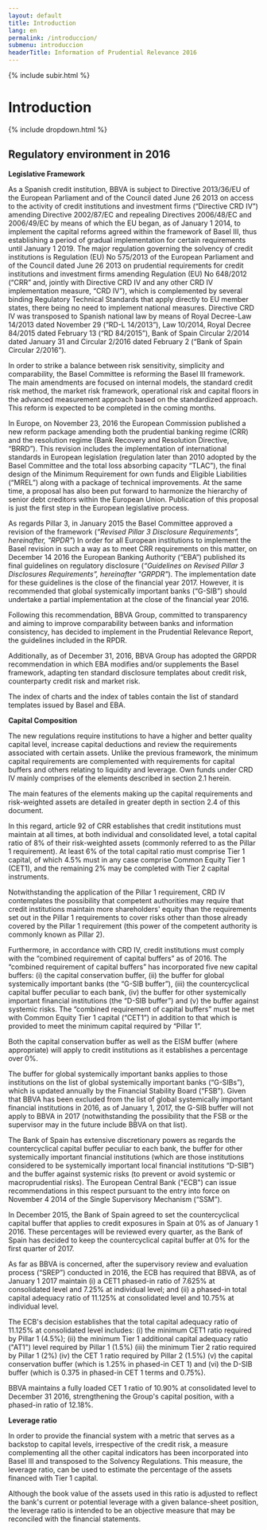 ```yaml
---
layout: default
title: Introduction
lang: en
permalink: /introduccion/
submenu: introduccion
headerTitle: Information of Prudential Relevance 2016
---
```


{% include subir.html %}


# Introduction

{% include dropdown.html %}

## Regulatory environment in 2016 

**Legislative Framework**

As a Spanish credit institution, BBVA is subject to Directive 2013/36/EU of the European Parliament and of the Council dated June 26 2013 on access to the activity of credit institutions and investment firms (“Directive CRD IV”) amending Directive 2002/87/EC and repealing Directives 2006/48/EC and 2006/49/EC by means of which the EU began, as of January 1 2014, to implement the capital reforms agreed within the framework of Basel III, thus establishing a period of gradual implementation for certain requirements until January 1 2019. The major regulation governing the solvency of credit institutions is Regulation (EU) No 575/2013 of the European Parliament and of the Council dated June 26 2013 on prudential requirements for credit institutions and investment firms amending Regulation (EU) No 648/2012 (“CRR” and, jointly with Directive CRD IV and any other CRD IV implementation measure, “CRD IV”), which is complemented by several binding Regulatory Technical Standards that apply directly to EU member states, there being no need to implement national measures. Directive CRD IV was transposed to Spanish national law by means of Royal Decree-Law 14/2013 dated November 29 (“RD-L 14/2013”), Law 10/2014, Royal Decree 84/2015 dated February 13 (“RD 84/2015”), Bank of Spain Circular 2/2014 dated January 31 and Circular 2/2016 dated February 2 (“Bank of Spain Circular 2/2016”).

In order to strike a balance between risk sensitivity, simplicity and comparability, the Basel Committee is reforming the Basel III framework. The main amendments are focused on internal models, the standard credit risk method, the market risk framework, operational risk and capital floors in the advanced measurement approach based on the standardized approach. This reform is expected to be completed in the coming months.

In Europe, on November 23, 2016 the European Commission published a new reform package amending both the prudential banking regime (CRR) and the resolution regime (Bank Recovery and Resolution Directive, “BRRD”). This revision includes the implementation of international standards in European legislation (regulation later than 2010 adopted by the Basel Committee and the total loss absorbing capacity “TLAC”), the final design of the Minimum Requirement for own funds and Eligible Liabilities (“MREL”) along with a package of technical improvements. At the same time, a proposal has also been put forward to harmonize the hierarchy of senior debt creditors within the European Union. Publication of this proposal is just the first step in the European legislative process.

As regards Pillar 3, in January 2015 the Basel Committee approved a revision of the framework (*“Revised Pillar 3 Disclosure Requirements”, hereinafter, "RPDR"*) In order for all European institutions to implement the Basel revision in such a way as to meet CRR requirements on this matter, on December 14 2016 the European Banking Authority (“EBA”) published its final guidelines on regulatory disclosure (*“Guidelines on Revised Pillar 3 Disclosures Requirements”, hereinafter "GRPDR"*). The implementation date for these guidelines is the close of the financial year 2017. However, it is recommended that global systemically important banks (“G-SIB”) should undertake a partial implementation at the close of the financial year 2016.

Following this recommendation, BBVA Group, committed to transparency and aiming to improve comparability between banks and information consistency, has decided to implement in the Prudential Relevance Report, the guidelines included in the RPDR.

Additionally, as of December 31, 2016, BBVA Group has adopted the GRPDR recommendation in which EBA modifies and/or supplements the Basel framework, adapting ten standard disclosure templates about credit risk, counterparty credit risk and market risk.

The index of charts and the index of tables contain the list of standard templates issued by Basel and EBA.


**Capital Composition**

The new regulations require institutions to have a higher and better quality capital level, increase capital deductions and review the requirements associated with certain assets. Unlike the previous framework, the minimum capital requirements are complemented with requirements for capital buffers and others relating to liquidity and leverage. Own funds under CRD IV mainly comprises of the elements described in section 2.1 herein.

The main features of the elements making up the capital requirements and risk-weighted assets are detailed in greater depth in section 2.4 of this document. 

In this regard, article 92 of CRR establishes that credit institutions must maintain at all times, at both individual and consolidated level, a total capital ratio of 8% of their risk-weighted assets (commonly referred to as the Pillar 1 requirement). At least 6% of the total capital ratio must comprise Tier 1 capital, of which 4.5% must in any case comprise Common Equity Tier 1 (CET1), and the remaining 2% may be completed with Tier 2 capital instruments.

Notwithstanding the application of the Pillar 1 requirement, CRD IV contemplates the possibility that competent authorities may require that credit institutions maintain more shareholders' equity than the requirements set out in the Pillar 1 requirements to cover risks other than those already covered by the Pillar 1 requirement (this power of the competent authority is commonly known as Pillar 2).

Furthermore, in accordance with CRD IV, credit institutions must comply with the “combined requirement of capital buffers” as of 2016. The “combined requirement of capital buffers” has incorporated five new capital buffers: (i) the capital conservation buffer, (ii) the buffer for global systemically important banks (the “G-SIB buffer”), (iii) the countercyclical capital buffer peculiar to each bank, (iv) the buffer for other systemically important financial institutions (the “D-SIB buffer”) and (v) the buffer against systemic risks. The “combined requirement of capital buffers” must be met with Common Equity Tier 1 capital (“CET1”) in addition to that which is provided to meet the minimum capital required by “Pillar 1”.

Both the capital conservation buffer as well as the EISM buffer (where appropriate) will apply to credit institutions as it establishes a percentage over 0%.

The buffer for global systemically important banks applies to those institutions on the list of global systemically important banks (“G-SIBs”), which is updated annually by the Financial Stability Board (“FSB”). Given that BBVA has been excluded from the list of global systemically important financial institutions in 2016, as of January 1, 2017, the G-SIB buffer will not apply to BBVA in 2017 (notwithstanding the possibility that the FSB or the supervisor may in the future include BBVA on that list). 

The Bank of Spain has extensive discretionary powers as regards the countercyclical capital buffer peculiar to each bank, the buffer for other systemically important financial institutions (which are those institutions considered to be systemically important local financial institutions “D-SIB”) and the buffer against systemic risks (to prevent or avoid systemic or macroprudential risks). The European Central Bank ("ECB") can issue recommendations in this respect pursuant to the entry into force on November 4 2014 of the Single Supervisory Mechanism (“SSM”).

In December 2015, the Bank of Spain agreed to set the countercyclical capital buffer that applies to credit exposures in Spain at 0% as of January 1 2016. These percentages will be reviewed every quarter, as the Bank of Spain has decided to keep the countercyclical capital buffer at 0% for the first quarter of 2017.

As far as BBVA is concerned, after the supervisory review and evaluation process (“SREP”) conducted in 2016, the ECB has required that BBVA, as of January 1 2017 maintain (i) a CET1 phased-in ratio of 7.625% at consolidated level and 7.25% at individual level; and (ii) a phased-in total capital adequacy ratio of 11.125% at consolidated level and 10.75% at individual level.

The ECB's decision establishes that the total capital adequacy ratio of 11.125% at consolidated level includes: (i) the minimum CET1 ratio required by Pillar 1 (4.5%); (ii) the minimum Tier 1 additional capital adequacy ratio ("AT1") level required by Pillar 1 (1.5%) (iii) the minimum Tier 2 ratio required by Pillar 1 (2%) (iv) the CET 1 ratio required by Pillar 2 (1.5%) (v) the capital conservation buffer (which is 1.25% in phased-in CET 1) and (vi) the D-SIB buffer (which is 0.375 in phased-in CET 1 terms and 0.75%).

BBVA maintains a fully loaded CET 1 ratio of 10.90% at consolidated level to December 31 2016, strengthening the Group's capital position, with a phased-in ratio of 12.18%.

**Leverage ratio**

In order to provide the financial system with a metric that serves as a backstop to capital levels, irrespective of the credit risk, a measure complementing all the other capital indicators has been incorporated into Basel III and transposed to the Solvency Regulations. This measure, the leverage ratio, can be used to estimate the percentage of the assets financed with Tier 1 capital. 

Although the book value of the assets used in this ratio is adjusted to reflect the bank's current or potential leverage with a given balance-sheet position, the leverage ratio is intended to be an objective measure that may be reconciled with the financial statements. 